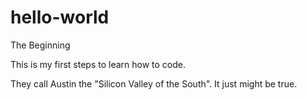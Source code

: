 # hello-world
The Beginning 

This is my first steps to learn how to code.

They call Austin the "Silicon Valley of the South". It just might be true.
